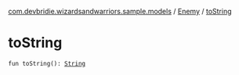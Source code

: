 [com.devbridie.wizardsandwarriors.sample.models](../index.md) / [Enemy](index.md) / [toString](.)

# toString

`fun toString(): `[`String`](https://kotlinlang.org/api/latest/jvm/stdlib/kotlin/-string/index.html)